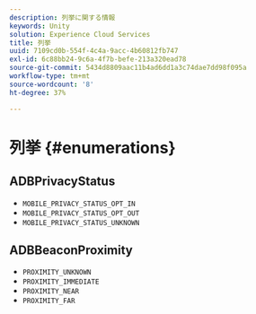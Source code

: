 ```yaml
---
description: 列挙に関する情報
keywords: Unity
solution: Experience Cloud Services
title: 列挙
uuid: 7109cd0b-554f-4c4a-9acc-4b60812fb747
exl-id: 6c88bb24-9c6a-4f7b-befe-213a320ead78
source-git-commit: 5434d8809aac11b4ad6dd1a3c74dae7dd98f095a
workflow-type: tm+mt
source-wordcount: '8'
ht-degree: 37%

---
```


# 列挙 {#enumerations}

## ADBPrivacyStatus

* `MOBILE_PRIVACY_STATUS_OPT_IN`
* `MOBILE_PRIVACY_STATUS_OPT_OUT`
* `MOBILE_PRIVACY_STATUS_UNKNOWN`

## ADBBeaconProximity

* `PROXIMITY_UNKNOWN`
* `PROXIMITY_IMMEDIATE`
* `PROXIMITY_NEAR`
* `PROXIMITY_FAR`
